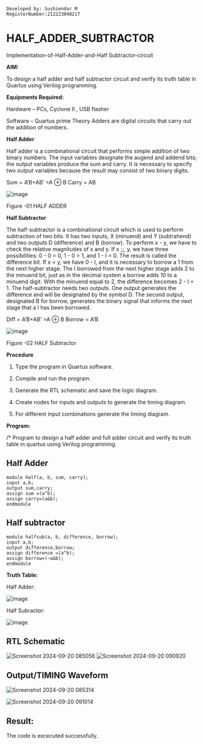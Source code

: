 ```
Developed by: Sushiendar M
RegisterNumber:212223040217
```
# HALF_ADDER_SUBTRACTOR

Implementation-of-Half-Adder-and-Half Subtractor-circuit

**AIM:**

To design a half adder and half subtractor circuit and verify its truth table in Quartus using Verilog programming.

**Equipments Required:**

Hardware – PCs, Cyclone II , USB flasher 

Software – Quartus prime Theory Adders are digital circuits that carry out the addition of numbers.

**Half Adder**

Half adder is a combinational circuit that performs simple addition of two binary numbers. The input variables designate the augend and addend bits; the output variables produce the sum and carry. It is necessary to specify two output variables because the result may consist of two binary digits.

Sum = A’B+AB’ =A ⊕ B Carry = AB

![image](https://github.com/naavaneetha/HALF_ADDER_SUBTRACTOR/assets/154305477/bd4a0b2c-cdbc-4184-ab08-81578f121e1f)

Figure -01 HALF ADDER

**Half Subtractor**

The half-subtractor is a combinational circuit which is used to perform subtraction of two bits. It has two inputs, X (minuend) and Y (subtrahend) and two outputs D (difference) and B (borrow). To perform x - y, we have to check the relative magnitudes of x and y. If x ;;, y, we have three possibilities: 0 - 0 = 0, 1 - 0 = 1, and 1 - I = 0. The result is called the difference bit. If x < y, we have 0 - I, and it is necessary to borrow a 1 from the next higher stage. The I borrowed from the next higher stage adds 2 to the minuend bit, just as in the decimal system a borrow adds 10 to a minuend digit. With the minuend equal to 2, the difference becomes 2 - I = 1. The half-subtractor needs two outputs. One output generates the difference and will be designated by the symbol D. The second output, designated B for borrow, generates the binary signal that informs the next stage that a I has been borrowed. 

Diff = A’B+AB’ =A ⊕ B
Borrow = A’B

 ![image](https://github.com/naavaneetha/HALF_ADDER_SUBTRACTOR/assets/154305477/d76b099c-513f-4e7c-843a-e2fd028a531a)

Figure -02 HALF Subtractor



**Procedure**

1.	Type the program in Quartus software.

2.	Compile and run the program.

3.	Generate the RTL schematic and save the logic diagram.

4.	Create nodes for inputs and outputs to generate the timing diagram.

5.	For different input combinations generate the timing diagram.


**Program:**

/* Program to design a half adder and full adder circuit and verify its truth table in quartus using Verilog programming.


## Half Adder
```
module Half(a, b, sum, carry);
input a,b;
output sum,carry;
assign sum =(a^b);
assign carry=(a&b);
endmodule
```
## Half subtractor
```
module halfsub(a, b, difference, borrow);
input a,b;
output difference,borrow;
assign difference =(a^b);
assign borrow=(~a&b);
endmodule
```

**Truth Table:**

Half Adder:

![image](https://github.com/user-attachments/assets/47bef441-08fa-4bbb-b428-3cb2846fd200)


Half Subractor:

![image](https://github.com/user-attachments/assets/e6f677b1-e345-4970-8380-0e8208cf4a4b)



## RTL Schematic

![Screenshot 2024-09-20 085056](https://github.com/user-attachments/assets/468b61be-8807-4261-b94d-3878abdb4a88)
![Screenshot 2024-09-20 090920](https://github.com/user-attachments/assets/32adfee6-f96e-4c40-a3ae-6578645fa9c6)


## Output/TIMING Waveform
![Screenshot 2024-09-20 085314](https://github.com/user-attachments/assets/0ca55586-1855-4eb8-a6d0-28c369bad77d)

![Screenshot 2024-09-20 091014](https://github.com/user-attachments/assets/5e752d8b-963a-4ba4-a6ce-390bd2c61cc2)

## Result:
The code is excecuted successfully.

